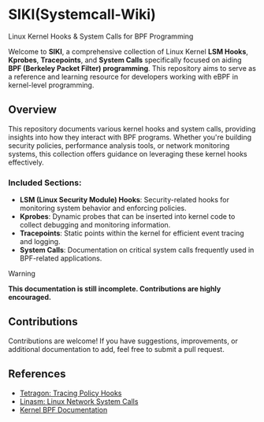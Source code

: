 # SIKI(Systemcall-Wiki)
Linux Kernel Hooks & System Calls for BPF Programming

Welcome to **SIKI**, a comprehensive collection of Linux Kernel **LSM Hooks**, **Kprobes**, **Tracepoints**, and **System Calls** specifically focused on aiding **BPF (Berkeley Packet Filter) programming**. This repository aims to serve as a reference and learning resource for developers working with eBPF in kernel-level programming.

## Overview
This repository documents various kernel hooks and system calls, providing insights into how they interact with BPF programs. Whether you're building security policies, performance analysis tools, or network monitoring systems, this collection offers guidance on leveraging these kernel hooks effectively.

### Included Sections:
- **LSM (Linux Security Module) Hooks**: Security-related hooks for monitoring system behavior and enforcing policies.
- **Kprobes**: Dynamic probes that can be inserted into kernel code to collect debugging and monitoring information.
- **Tracepoints**: Static points within the kernel for efficient event tracing and logging.
- **System Calls**: Documentation on critical system calls frequently used in BPF-related applications.

> [!WARNING]  
> **This documentation is still incomplete. Contributions are highly encouraged.**

## Contributions
Contributions are welcome! If you have suggestions, improvements, or additional documentation to add, feel free to submit a pull request.

## References
- [Tetragon: Tracing Policy Hooks](https://tetragon.io/docs/concepts/tracing-policy/hooks/)
- [Linasm: Linux Network System Calls](https://linasm.sourceforge.net/docs/syscalls/network.php#socket)
- [Kernel BPF Documentation](https://docs.kernel.org/bpf/libbpf/program_types.html)
